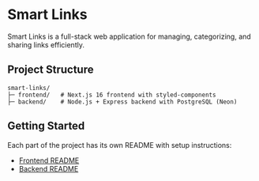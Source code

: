 # Smart Links

Smart Links is a full-stack web application for managing, categorizing, and sharing links efficiently.  

## Project Structure

```
smart-links/
├─ frontend/   # Next.js 16 frontend with styled-components
├─ backend/    # Node.js + Express backend with PostgreSQL (Neon)
```

## Getting Started

Each part of the project has its own README with setup instructions:

- [Frontend README](./frontend/README.md)  
- [Backend README](./backend/README.md)  
  